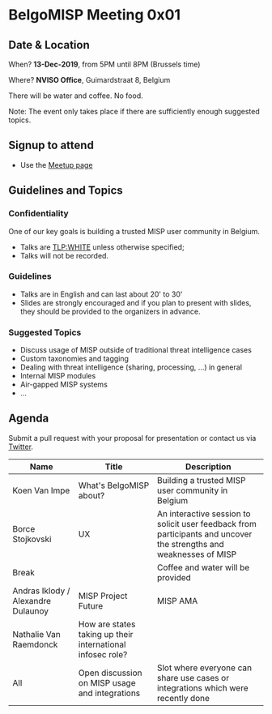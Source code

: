# BelgoMISP Meeting 0x01

## Date & Location

When? **13-Dec-2019**, from 5PM until 8PM (Brussels time)

Where? **NVISO Office**, Guimardstraat 8, Belgium

There will be water and coffee. No food.

Note: The event only takes place if there are sufficiently enough suggested topics.

## Signup to attend

* Use the [Meetup page](https://www.meetup.com/BelgoMISP/events/266284763/)

## Guidelines and Topics

### Confidentiality

One of our key goals is building a trusted MISP user community in Belgium.

* Talks are [TLP:WHITE](https://www.first.org/tlp/) unless otherwise specified;
* Talks will not be recorded. 

### Guidelines

* Talks are in English and can last about 20' to 30'
* Slides are strongly encouraged and if you plan to present with slides, they should be provided to the organizers in advance.

### Suggested Topics

* Discuss usage of MISP outside of traditional threat intelligence cases
* Custom taxonomies and tagging
* Dealing with threat intelligence (sharing, processing, ...) in general
* Internal MISP modules
* Air-gapped MISP systems
* ...

## Agenda

Submit a pull request with your proposal for presentation or contact us via [Twitter](https://twitter.com/belgomisp).

| Name | Title | Description   |
|------|-------|---------------|
| Koen Van Impe | What's BelgoMISP about? | Building a trusted MISP user community in Belgium |
| Borce Stojkovski | UX | An interactive session to solicit user feedback from participants and uncover the strengths and weaknesses of MISP  |
| Break | | Coffee and water will be provided |
| Andras Iklody / Alexandre Dulaunoy | MISP Project Future | MISP AMA |
| Nathalie Van Raemdonck | How are states taking up their international infosec role? |
| All | Open discussion on MISP usage and integrations | Slot where everyone can share use cases or integrations which were recently done |

